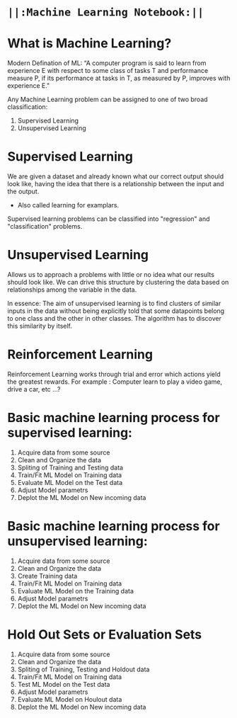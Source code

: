 # `||:Machine Learning Notebook:||`

# What is Machine Learning?

Modern Defination of ML: “A computer program is said to learn from experience E with respect to some class of tasks T and performance  measure P, if its performance at tasks in T, as measured by P, improves with experience E."


Any Machine Learning problem can be assigned to one of two broad classification:
1. Supervised Learning
2. Unsupervised Learning

# Supervised Learning
We are given a dataset and already known what our correct output should look like, having the idea that there is a relationship  between   the input and the output.

- Also called learning for examplars.

Supervised learning problems can be classified into "regression" and "classification" problems.

# Unsupervised Learning
Allows us to approach a problems with little or no idea what our results should look like. We can drive this structure by clustering the data based on relationships among the variable in the data.

In essence: The aim of unsupervised learning is to find clusters of similar inputs in the data without being explicitly told that some datapoints belong to one class and the other in other classes. The algorithm has to discover this similarity by itself. 

# Reinforcement Learning
Reinforcement Learning works through trial and error which actions yield the greatest rewards. For example : Computer learn to play a video game, drive a car, etc ...?



# Basic machine learning process for supervised learning:
1. Acquire data from some source
2. Clean and Organize the data
3. Spliting of Training and Testing data
4. Train/Fit ML Model on Training data
5. Evaluate ML Model on the Test data
6. Adjust Model parametrs 
7. Deplot the ML Model on New incoming data


# Basic machine learning process for unsupervised learning:
1. Acquire data from some source
2. Clean and Organize the data
3. Create Training data
4. Train/Fit ML Model on Training data
5. Evaluate ML Model on the Training data
6. Adjust Model parametrs 
7. Deplot the ML Model on New incoming data

# Hold Out Sets or Evaluation Sets
1. Acquire data from some source
2. Clean and Organize the data
3. Spliting of Training, Testing and Holdout data
4. Train/Fit ML Model on Training data
5. Test ML Model on the Test data
6. Adjust Model parametrs 
7. Evaluate ML Model on Houlout data
8. Deplot the ML Model on New incoming data

